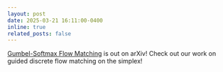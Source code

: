 ```yaml
---
layout: post
date: 2025-03-21 16:11:00-0400
inline: true
related_posts: false
---
```


[Gumbel-Softmax Flow Matching](https://arxiv.org/abs/2503.17361) is out on arXiv! Check out our work on guided discrete flow matching on the simplex!
